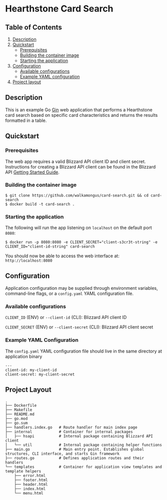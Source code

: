 # Hearthstone Card Search

## Table of Contents

1. [Description](#description)
1. [Quickstart](#quickstart)
    * [Prerequisites](#prerequisites)
    * [Building the container image](#building-the-container-image)
    * [Starting the application](#starting-the-application)
1. [Configuration](#configuration)
    * [Available configurations](#available-configurations)
    * [Example YAML configuration](#example-yaml-configuration)
1. [Project layout](#project-layout)

## Description

This is an example Go [Gin](https://github.com/gin-gonic/gin) web application that performs a Hearthstone card search based on specific card characteristics and returns the results formatted in a table.

## Quickstart

### Prerequisites

The web app requires a valid Blizzard API client ID and client secret. Instructions for creating a Blizzard API client can be found in the Blizzard API [Getting Started Guide](https://develop.battle.net/documentation/guides/getting-started).

### Building the container image

```
$ git clone https://github.com/walkamongus/card-search.git && cd card-search
$ docker build -t card-search .
```

### Starting the application

The following will run the app listening on `localhost` on the default port `8080`:

```
$ docker run -p 8080:8080 -e CLIENT_SECRET="client-s3cr3t-string" -e CLIENT_ID="client-id-string" card-search
```

You should now be able to access the web interface at: `http://localhost:8080`

## Configuration

Application configuration may be supplied through environment variables, command-line flags, or a `config.yaml` YAML configuration file.

### Available configurations

`CLIENT_ID` (ENV) or `--client-id` (CLI): Blizzard API client ID

`CLIENT_SECRET` (ENV) or `--client-secret` (CLI): Blizzard API client secret

### Example YAML Configuration

The `config.yaml` YAML configuration file should live in the same directory at application binary

```
---
client-id: my-client-id
client-secret: my-client-secret
```

## Project Layout

```
.
├── Dockerfile
├── Makefile
├── README.md
├── go.mod
├── go.sum
├── handlers.index.go   # Route handler for main index page
├── internal            # Container for internal packages
│   ├── hsapi           # Internal package containing Blizzard API client
│   └── util            # Internal package containing helper functions
├── main.go             # Main entry point. Establishes global structures, CLI interface, and starts Gin framework
├── routes.go           # Defines application routes and their handlers
└── templates           # Container for application view templates and template helpers
    ├── error.html
    ├── footer.html
    ├── header.html
    ├── index.html
    └── menu.html
```
